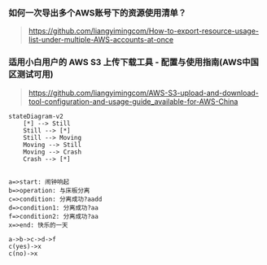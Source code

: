 ### 如何一次导出多个AWS账号下的资源使用清单？
> https://github.com/liangyimingcom/How-to-export-resource-usage-list-under-multiple-AWS-accounts-at-once

### 适用小白用户的 AWS S3 上传下载工具 - 配置与使用指南(AWS中国区测试可用)
> https://github.com/liangyimingcom/AWS-S3-upload-and-download-tool-configuration-and-usage-guide_available-for-AWS-China



```mermaid
stateDiagram-v2
    [*] --> Still
    Still --> [*]
    Still --> Moving
    Moving --> Still
    Moving --> Crash
    Crash --> [*]
            
```



```flow
a=>start: 闹钟响起
b=>operation: 与床板分离
c=>condition: 分离成功?aadd
d=>condition1: 分离成功?aa
f=>condition2: 分离成功?aa
x=>end: 快乐的一天

a->b->c->d->f
c(yes)->x
c(no)->x
```

